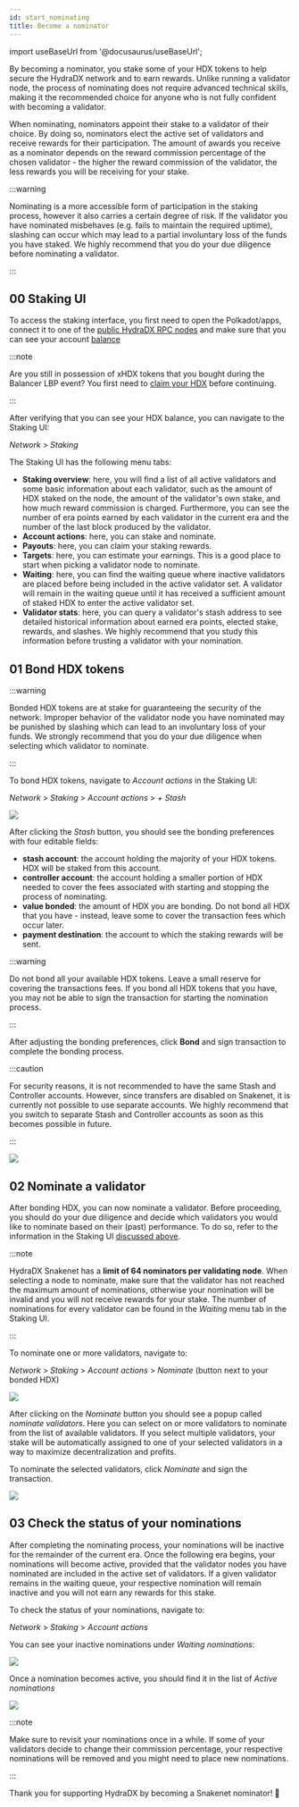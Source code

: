 ```yaml
---
id: start_nominating
title: Become a nominator
---
```


import useBaseUrl from '@docusaurus/useBaseUrl';

By becoming a nominator, you stake some of your HDX tokens to help secure the HydraDX network and to earn rewards. Unlike running a validator node, the process of nominating does not require advanced technical skills, making it the recommended choice for anyone who is not fully confident with becoming a validator.

When nominating, nominators appoint their stake to a validator of their choice. By doing so, nominators elect the active set of validators and receive rewards for their participation. The amount of awards you receive as a nominator depends on the reward commission percentage of the chosen validator - the higher the reward commission of the validator, the less rewards you will be receiving for your stake.

:::warning

Nominating is a more accessible form of participation in the staking process, however it also carries a certain degree of risk. If the validator you have nominated misbehaves (e.g. fails to maintain the required uptime), slashing can occur which may lead to a partial involuntary loss of the funds you have staked. We highly recommend that you do your due diligence before nominating a validator.

:::

## 00 Staking UI

To access the staking interface, you first need to open the Polkadot/apps, connect it to one of the [public HydraDX RPC nodes](/polkadotjs_apps_public) and make sure that you can see your account [balance](https://polkadot.js.org/apps/?rpc=wss%3A%2F%2Frpc-01.snakenet.hydradx.io#/accounts)

:::note

Are you still in possession of xHDX tokens that you bought during the Balancer LBP event? You first need to [claim your HDX](/claim) before continuing.

:::

After verifying that you can see your HDX balance, you can navigate to the Staking UI:

*Network* > *Staking*

The Staking UI has the following menu tabs:

* **Staking overview**: here, you will find a list of all active validators and some basic information about each validator, such as the amount of HDX staked on the node, the amount of the validator's own stake, and how much reward commission is charged. Furthermore, you can see the number of era points earned by each validator in the current era and the number of the last block produced by the validator.
* **Account actions**: here, you can stake and nominate.
* **Payouts**: here, you can claim your staking rewards.
* **Targets**: here, you can estimate your earnings. This is a good place to start when picking a validator node to nominate.
* **Waiting**: here, you can find the waiting queue where inactive validators are placed before being included in the active validator set. A validator will remain in the waiting queue until it has received a sufficient amount of staked HDX to enter the active validator set.
* **Validator stats**: here, you can query a validator's stash address to see detailed historical information about earned era points, elected stake, rewards, and slashes. We highly recommend that you study this information before trusting a validator with your nomination.

## 01 Bond HDX tokens

:::warning

Bonded HDX tokens are at stake for guaranteeing the security of the network. Improper behavior of the validator node you have nominated may be punished by slashing which can lead to an involuntary loss of your funds. We strongly recommend that you do your due diligence when selecting which validator to nominate.

:::

To bond HDX tokens, navigate to *Account actions* in the Staking UI:

*Network* > *Staking* > *Account actions* > *+ Stash*

<div style={{textAlign: 'center'}}>
  <img src={useBaseUrl('/nominator-guide/bond-hdx-1.png')} />
</div>

After clicking the *Stash* button, you should see the bonding preferences with four editable fields:
* **stash account**: the account holding the majority of your HDX tokens. HDX will be staked from this account.
* **controller account**: the account holding a smaller portion of HDX needed to cover the fees associated with starting and stopping the process of nominating.
* **value bonded**: the amount of HDX you are bonding. Do not bond all HDX that you have - instead, leave some to cover the transaction fees which occur later.
* **payment destination**: the account to which the staking rewards will be sent.

:::warning

Do not bond all your available HDX tokens. Leave a small reserve for covering the transactions fees. If you bond all HDX tokens that you have, you may not be able to sign the transaction for starting the nomination process.

:::

After adjusting the bonding preferences, click **Bond** and sign transaction to complete the bonding process.

:::caution

For security reasons, it is not recommended to have the same Stash and Controller accounts. However, since transfers are disabled on Snakenet, it is currently not possible to use separate accounts. We highly recommend that you switch to separate Stash and Controller accounts as soon as this becomes possible in future.

:::

<div style={{textAlign: 'center'}}>
  <img src={useBaseUrl('/nominator-guide/bond-hdx-2.png')} />
</div>

## 02 Nominate a validator

After bonding HDX, you can now nominate a validator. Before proceeding, you should do your due diligence and decide which validators you would like to nominate based on their (past) performance. To do so, refer to the information in the Staking UI [discussed above](#00-staking-ui).

:::note

HydraDX Snakenet has a **limit of 64 nominators per validating node**. When selecting a node to nominate, make sure that the validator has not reached the maximum amount of nominations, otherwise your nomination will be invalid and you will not receive rewards for your stake. The number of nominations for every validator can be found in the *Waiting* menu tab in the Staking UI.

:::

To nominate one or more validators, navigate to:

*Network* > *Staking* > *Account actions* > *Nominate* (button next to your bonded HDX)

<div style={{textAlign: 'center'}}>
  <img src={useBaseUrl('/nominator-guide/nominate-validator-1.png')} />
</div>

After clicking on the *Nominate* button you should see a popup called *nominate validators*. Here you can select on or more validators to nominate from the list of available validators. If you select multiple validators, your stake will be automatically assigned to one of your selected validators in a way to maximize decentralization and profits.

To nominate the selected validators, click _Nominate_ and sign the transaction.

<div style={{textAlign: 'center'}}>
  <img src={useBaseUrl('/nominator-guide/nominate-validator-2.png')} />
</div>


## 03 Check the status of your nominations

After completing the nominating process, your nominations will be inactive for the remainder of the current era. Once the following era begins, your nominations will become active, provided that the validator nodes you have nominated are included in the active set of validators. If a given validator remains in the waiting queue, your respective nomination will remain inactive and you will not earn any rewards for this stake.

To check the status of your nominations, navigate to:

*Network* > *Staking* > *Account actions*

You can see your inactive nominations under *Waiting nominations*:

<div style={{textAlign: 'center'}}>
  <img src={useBaseUrl('/nominator-guide/nominate-validator-3.png')} />
</div>

Once a nomination becomes active, you should find it in the list of *Active nominations*

<div style={{textAlign: 'center'}}>
  <img src={useBaseUrl('/nominator-guide/nominate-validator-4.png')} />
</div>

:::note

Make sure to revisit your nominations once in a while. If some of your validators decide to change their commission percentage, your respective nominations will be removed and you might need to place new nominations.

:::

Thank you for supporting HydraDX by becoming a Snakenet nominator! 🎉
